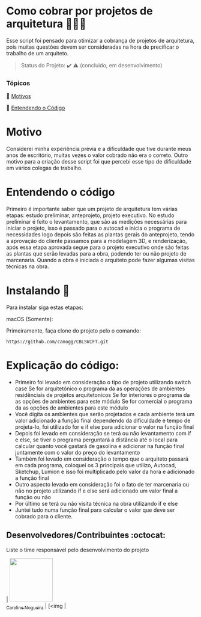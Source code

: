 # Como cobrar por projetos de arquitetura 👷🏻‍♀️

Esse script foi pensado para otimizar a cobrança de projetos de arquitetura, pois muitas questões devem ser consideradas na hora de precificar o trabalho de um arquiteto.

> Status do Projeto: :heavy_check_mark: :warning: (concluido, em desenvolvimento)

### Tópicos 

:small_blue_diamond: [Motivos](#motivos)

:small_blue_diamond: [Entendendo o Código](#entendendo-o-código)

# Motivo
Considerei minha experiência prévia e a dificuldade que tive durante meus anos de escritório, muitas vezes o valor cobrado não era o correto. Outro motivo para a criação desse script foi que percebi esse tipo de dificuldade em vários colegas de trabalho.
# Entendendo o código
  Primeiro é importante saber que um projeto de arquitetura tem várias etapas: estudo preliminar, anteprojeto, projeto executivo. No estudo preliminar é feito o levantamento, que são as medições necessárias para iniciar o projeto, isso é passado para o autocad e inicia o programa de necessidades logo depois são feitas as plantas gerais do anteprojeto, tendo a aprovação do cliente passamos para a modelagem 3D, e renderização, após essa etapa aprovada segue para o projeto executivo onde são feitas as plantas que serão levadas para a obra, podendo ter ou não projeto de marcenaria. Quando a obra é iniciada o arquiteto pode fazer algumas visitas técnicas na obra.
  
# Instalando 🚀

Para instalar siga estas etapas:

macOS (Somente):

Primeiramente, faça clone do projeto pelo o comando:
```
https://github.com/canogg/CBLSWIFT.git
```

# Explicação do código:
- Primeiro foi levado em consideração o tipo de projeto utilizando switch case
Se for arquitetônico o programa da as operações de ambientes residênciais de projetos arquitetonicos 
Se for interiores o programa da as opções de ambientes para este módulo
Se for comercial o programa da as opções de ambientes para este módulo
- Você digita os ambientes que serão projetados e cada ambiente terá um valor adicionado a função final dependendo da dificuldade e tempo de projeta-lo, foi utilizado for e if else para adicionar o valor na função final
- Depois foi levado em consideração se terá ou não levantamento com if e else, se tiver o programa perguntará a distância até o local para calcular quanto você gastará de gasolina e adicionar na função final juntamente com o valor do preço do levantamento
- Também foi levado em consideração o tempo que o arquiteto passará em cada programa, coloquei os 3 principais que utilizo, Autocad, Sketchup, Lumion e isso foi multiplicado pelo valor da hora e adicionado a função final
- Outro aspecto levado em consideração foi o fato de ter marcenaria ou não no projeto utilizando if e else será adicionado um valor final a função ou não
- Por último se terá ou não visita técnica na obra utilizando if e else
- Juntei tudo numa função final para calcular o valor que deve ser cobrado para o cliente.

## Desenvolvedores/Contribuintes :octocat:

Liste o time responsável pelo desenvolvimento do projeto

| [<img src="https://avatars.githubusercontent.com/u/88619478?v=4" width=115><br><sub>Caroline Nogueira</sub>](https://github.com/Canogg) |  [<img |
